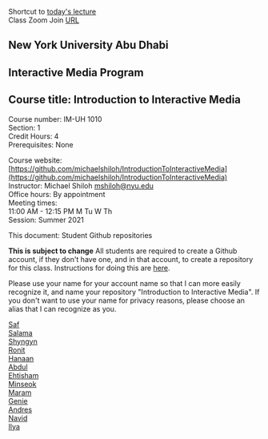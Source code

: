 Shortcut to [today's lecture](lectureNotes.md/#todays-lecture)    
Class Zoom Join [URL](https://nyu.zoom.us/j/94814003038)


## New York University Abu Dhabi    
## Interactive Media Program    
## Course title: Introduction to Interactive Media  
Course number: IM-UH 1010   
Section: 1    
Credit Hours: 4         
Prerequisites: None       

Course website: [https://github.com/michaelshiloh/IntroductionToInteractiveMedia](https://github.com/michaelshiloh/IntroductionToInteractiveMedia)      
Instructor: Michael Shiloh mshiloh@nyu.edu    
Office hours: By appointment  
Meeting times:        
11:00 AM - 12:15 PM     M Tu W Th  
Session: Summer 2021       

This document: Student Github repositories

**This is subject to change**
All students are required to create a Github account, if they don't have one,
and in that account, to create a repository for this class. Instructions for
doing this are
[here](https://github.com/michaelshiloh/resourcesForClasses#github-resources).

Please use your name for your account name so that I can more easily recognize
it, and name your repository "Introduction to Interactive Media". If you don't
want to use your name for privacy reasons, please choose an alias that I can
recognize as you.

[Saf](https://github.com/safimasafi/introtoim.git)  
[Salama](https://github.com/SalamaAlmheiri/introToIM)  
[Shyngyn](https://github.com/karishev/introtoim)  
[Ronit](https://github.com/ronit-singh/Intro_to_IM)  
[Hanaan](https://github.com/hanaanr/intro_to_im)  
[Abdul](https://github.com/asgomda/intro_to_im)  
[Ehtisham](https://github.com/ehtishamoas/introToIM)  
[Minseok](https://github.com/MinseokKim0813/IntroToIM)  
[Maram](https://github.com/maramalashqar/intro_to_im)  
[Genie](https://github.com/FairyyGenie/introToIM)  
[Andres](https://github.com/andresugartechea/introToIM)  
[Navid]( https://github.com/navid233/IntroToIM)  
[Ilya](https://github.com/ilya-aki/introToIM)  

